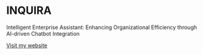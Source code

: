 # INQUIRA
Intelligent Enterprise Assistant: Enhancing Organizational Efficiency through AI-driven Chatbot Integration

[Visit my website](inquira.vercel.app)

